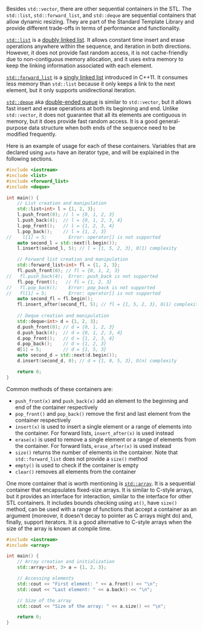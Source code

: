Besides `std::vector`, there are other sequential containers in the STL. The `std::list`, `std::forward_list`, and `std::deque` are sequential containers that allow dynamic resizing. They are part of the Standard Template Library and provide different trade-offs in terms of performance and functionality.

[`std::list`](https://en.cppreference.com/w/cpp/container/list) is a [doubly linked list](https://en.wikipedia.org/wiki/Doubly_linked_list). It allows constant time insert and erase operations anywhere within the sequence, and iteration in both directions. However, it does not provide fast random access, it is not cache-friendly due to non-contiguous memory allocation, and it uses extra memory to keep the linking information associated with each element. 

[`std::forward_list`](https://en.cppreference.com/w/cpp/container/forward_list) is a [singly linked list](https://en.wikipedia.org/wiki/Linked_list) introduced in C++11. It consumes less memory than `std::list` because it only keeps a link to the next element, but it only supports unidirectional iteration.

[`std::deque`](https://en.cppreference.com/w/cpp/container/deque) aka [double-ended queue](https://en.wikipedia.org/wiki/Double-ended_queue) is similar to `std::vector`, but it allows fast insert and erase operations at both its beginning and end. Unlike `std::vector`, it does not guarantee that all its elements are contiguous in memory, but it does provide fast random access. It is a good general-purpose data structure when both ends of the sequence need to be modified frequently.

Here is an example of usage for each of these containers. Variables that are declared using `auto` have an iterator type, and will be explained in the following sections.

```cpp
#include <iostream>
#include <list>
#include <forward_list>
#include <deque>

int main() {
    // List creation and manipulation
    std::list<int> l = {1, 2, 3};
    l.push_front(0); // l = {0, 1, 2, 3}
    l.push_back(4);  // l = {0, 1, 2, 3, 4}
    l.pop_front();   // l = {1, 2, 3, 4}
    l.pop_back();    // l = {1, 2, 3}
//    l[1] = 5;        Error: operator[] is not supported
    auto second_l = std::next(l.begin());
    l.insert(second_l, 5); // l = {1, 5, 2, 3}, O(1) complexity

    // Forward list creation and manipulation
    std::forward_list<int> fl = {1, 2, 3};
    fl.push_front(0); // fl = {0, 1, 2, 3}
//   fl.push_back(4);  Error: push_back is not supported
    fl.pop_front();   // fl = {1, 2, 3}
//   fl.pop_back();    Error: pop_back is not supported
//   fl[1] = 5;        Error: operator[] is not supported
    auto second_fl = fl.begin();
    fl.insert_after(second_fl, 5); // fl = {1, 5, 2, 3}, O(1) complexity
    
    // Deque creation and manipulation
    std::deque<int> d = {1, 2, 3};
    d.push_front(0); // d = {0, 1, 2, 3}
    d.push_back(4);  // d = {0, 1, 2, 3, 4}
    d.pop_front();   // d = {1, 2, 3, 4}
    d.pop_back();    // d = {1, 2, 3}
    d[1] = 5;        // d = {1, 5, 3}
    auto second_d = std::next(d.begin());
    d.insert(second_d, 0); // d = {1, 0, 5, 3}, O(n) complexity

    return 0;
}
```

Common methods of these containers are:  
 - `push_front(x)` and `push_back(x)` add an element to the beginning and end of the container respectively
 - `pop_front()` and `pop_back()` remove the first and last element from the container respectively
 - `insert(x)` is used to insert a single element or a range of elements into the container. For forward lists, `insert_after(x)` is used instead
 - `erase(x)` is used to remove a single element or a range of elements from the container. For forward lists, `erase_after(x)` is used instead
 - `size()` returns the number of elements in the container. Note that `std::forward_list` does not provide a `size()` method
 - `empty()` is used to check if the container is empty
 - `clear()` removes all elements from the container

One more container that is worth mentioning is [`std::array`](https://en.cppreference.com/w/cpp/container/array). It is a sequential container that encapsulates fixed-size arrays. It is similar to C-style arrays, but it provides an interface for interaction, similar to the interface for other STL containers. It includes bounds checking using `at()`, have `size()` method, can be used with a range of functions that accept a container as an argument (moreover, it doesn't decay to pointer as C arrays might do) and, finally, support iterators. It is a good alternative to C-style arrays when the size of the array is known at compile time.

```cpp
#include <iostream>
#include <array>

int main() {
    // Array creation and initialization
    std::array<int, 3> a = {1, 2, 3};

    // Accessing elements
    std::cout << "First element: " << a.front() << "\n";
    std::cout << "Last element: " << a.back() << "\n";

    // Size of the array
    std::cout << "Size of the array: " << a.size() << "\n";

    return 0;
}
```
